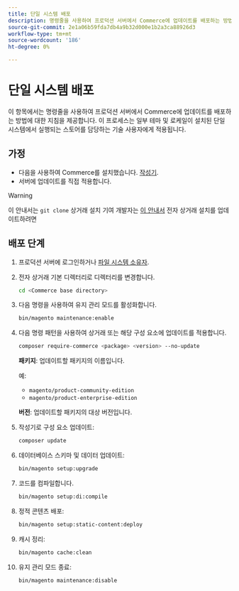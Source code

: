 ```yaml
---
title: 단일 시스템 배포
description: 명령줄을 사용하여 프로덕션 서버에서 Commerce에 업데이트를 배포하는 방법을 알아봅니다.
source-git-commit: 2e1a06b59fda7db4a9b32d000e1b2a3ca88926d3
workflow-type: tm+mt
source-wordcount: '186'
ht-degree: 0%

---
```


# 단일 시스템 배포

이 항목에서는 명령줄을 사용하여 프로덕션 서버에서 Commerce에 업데이트를 배포하는 방법에 대한 지침을 제공합니다. 이 프로세스는 일부 테마 및 로케일이 설치된 단일 시스템에서 실행되는 스토어를 담당하는 기술 사용자에게 적용됩니다.

## 가정

- 다음을 사용하여 Commerce를 설치했습니다. [작성기](../../installation/composer.md).
- 서버에 업데이트를 직접 적용합니다.

>[!WARNING]
>
>이 안내서는 `git clone` 상거래 설치
>기여 개발자는 [이 안내서][install] 전자 상거래 설치를 업데이트하려면

## 배포 단계

1. 프로덕션 서버에 로그인하거나 [파일 시스템 소유자](../../installation/prerequisites/file-system/overview.md).

1. 전자 상거래 기본 디렉터리로 디렉터리를 변경합니다.

   ```bash
   cd <Commerce base directory>
   ```

1. 다음 명령을 사용하여 유지 관리 모드를 활성화합니다.

   ```bash
   bin/magento maintenance:enable
   ```

1. 다음 명령 패턴을 사용하여 상거래 또는 해당 구성 요소에 업데이트를 적용합니다.

   ```bash
   composer require-commerce <package> <version> --no-update
   ```

   **패키지**: 업데이트할 패키지의 이름입니다.

   예:

   - `magento/product-community-edition`
   - `magento/product-enterprise-edition`

   **버전**: 업데이트할 패키지의 대상 버전입니다.

1. 작성기로 구성 요소 업데이트:

   ```bash
   composer update
   ```

1. 데이터베이스 스키마 및 데이터 업데이트:

   ```bash
   bin/magento setup:upgrade
   ```

1. 코드를 컴파일합니다.

   ```bash
   bin/magento setup:di:compile
   ```

1. 정적 콘텐츠 배포:

   ```bash
   bin/magento setup:static-content:deploy
   ```

1. 캐시 정리:

   ```bash
   bin/magento cache:clean
   ```

1. 유지 관리 모드 종료:

   ```bash
   bin/magento maintenance:disable
   ```

<!-- link definitions -->

[install]: https://developer.adobe.com/commerce/contributor/guides/install/update-dependencies/
